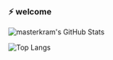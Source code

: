 ### ⚡ welcome

![masterkram's GitHub Stats](https://github-readme-stats.vercel.app/api?username=masterkram&show_icons=true&title_color=fff&icon_color=79ff97&text_color=9f9f9f&bg_color=151515)

![Top Langs](https://github-readme-stats.vercel.app/api/top-langs/?username=masterkram&title_color=fff&icon_color=79ff97&text_color=9f9f9f&bg_color=151515&layout=compact)
